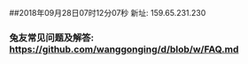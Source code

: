 ##2018年09月28日07时12分07秒 新址: 159.65.231.230
### 兔友常见问题及解答: https://github.com/wanggonging/d/blob/w/FAQ.md
